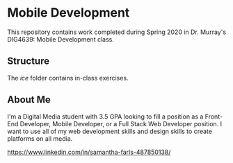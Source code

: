 # Mobile Development
This repository contains work completed during Spring 2020 in Dr. Murray's DIG4639: Mobile Development class.

## Structure
The *ice* folder contains in-class exercises. 

## About Me

I'm a Digital Media student with  3.5 GPA looking to fill a position as a Front-End Developer, Mobile Developer, or a Full Stack Web Developer position. I want to use all of my web development skills and design skills to create platforms on all media.

https://www.linkedin.com/in/samantha-farls-487850138/